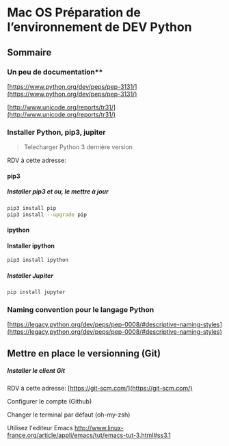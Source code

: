 # Mac OS Préparation de l’environnement de DEV Python

## Sommaire

### Un peu de documentation**

[https://www.python.org/dev/peps/pep-3131/](https://www.python.org/dev/peps/pep-3131/)

[http://www.unicode.org/reports/tr31/](http://www.unicode.org/reports/tr31/)

### Installer Python, pip3, jupiter 

>Telecharger Python 3 dernière version

RDV à cette adresse:

#### pip3

##### Installer pip3 et ou, le mettre à jour

```Bash
pip3 install pip
pip3 install --upgrade pip
```

#### ipython

#### Installer ipython

```Bash
pip3 install ipython
```

##### **Installer Jupiter**

```Bash
pip install jupyter
```

### Naming convention pour le langage Python

[https://legacy.python.org/dev/peps/pep-0008/#descriptive-naming-styles](https://legacy.python.org/dev/peps/pep-0008/#descriptive-naming-styles)

## Mettre en place le versionning (Git)

##### Installer le client Git

RDV à cette adresse: [https://git-scm.com/](https://git-scm.com/)

Configurer le compte (Github)

Changer le terminal par défaut (oh-my-zsh)

Utilisez l'editeur Emacs
<http://www.linux-france.org/article/appli/emacs/tut/emacs-tut-3.html#ss3.1>

<!-- Docs to Markdown version 1.0β17 -->
